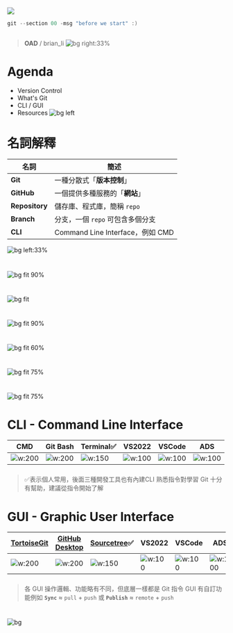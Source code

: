 ﻿---
marp: true
paginate: true
headingDivider: 1
footer: git-section-`00`
---

# 
![](asset/gitlogo.png)
```powershell
git --section 00 -msg "before we start" :)
```
##
> **OAD** / brian_li
![bg right:33%](asset/log.jpg)

# **A**genda
- Version Control
- What's Git
- CLI / GUI
- Resources
![bg left](https://picsum.photos/720?image=20)

# **名詞**解釋
|名詞|簡述|
|---|---|
|**Git**|一種分散式「**版本控制**」|
|**GitHub**|一個提供多種服務的「**網站**」|
|**Repository**|儲存庫、程式庫，簡稱 `repo`|
|**Branch**|分支，一個 `repo` 可包含多個分支|
|**CLI**|Command Line Interface，例如 CMD|

![bg left:33%](asset/github.jpeg)

# 
![bg fit 90%](asset/novc.png)

#
![bg fit](asset/aftervc.png)

#
![bg fit 90%](asset/commit.png)

#
![bg fit 60%](asset/repo.png)

#
![bg fit 75%](asset/branch2.png)

#
![bg fit 75%](asset/gitflow.png)

# **CLI** - Command Line Interface
|CMD|Git Bash|Terminal✅|VS2022|VSCode|ADS|
|-|-|-|-|-|-|
|![w:200](asset/cmd.png)|![w:200](asset/gitbash.png)|![w:150](asset/terminal.png)|![w:100](asset/Visual_Studio_Icon_2022.svg.png)|![w:100](asset/vscode.png)|![w:100](asset/ads.jpg)|
###
>✅表示個人常用，後面三種開發工具也有內建CLI
熟悉指令對學習 Git 十分有幫助，建議從指令開始了解
<!-- _backgroundColor: #eee; -->

# **GUI** - Graphic User Interface
|[TortoiseGit](https://tortoisegit.org/)|[GitHub Desktop](https://desktop.github.com/)|[Sourcetree](https://www.sourcetreeapp.com/)✅|VS2022|VSCode|ADS|
|-|-|-|-|-|-|
|![w:200](asset/tortoise.png)|![w:200](asset/githubdesktop.png)|![w:150](asset/sourcetree.png)|![w:100](asset/Visual_Studio_Icon_2022.svg.png)|![w:100](asset/vscode.png)|![w:100](asset/ads.jpg)|
###
>各 GUI 操作邏輯、功能略有不同，但底層一樣都是 Git 指令
GUI 有自訂功能例如 **`Sync`** ≈ `pull` + `push` 或 **`Publish`** ≈ `remote` + `push`
<!-- _backgroundColor: #eee; -->

#
![bg](asset/ios1.jpg)